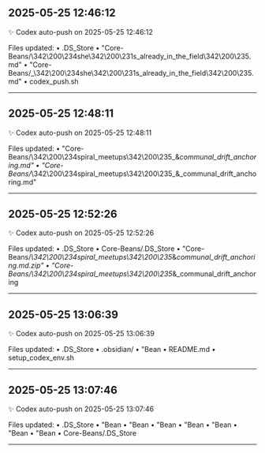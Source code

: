 
## 2025-05-25 12:46:12

✨ Codex auto-push on 2025-05-25 12:46:12

Files updated:
• .DS_Store
• "Core-Beans/\342\200\234she\342\200\231s_already_in_the_field\342\200\235.md"
• "Core-Beans/_\342\200\234she\342\200\231s_already_in_the_field\342\200\235.md"
• codex_push.sh

---

## 2025-05-25 12:48:11

✨ Codex auto-push on 2025-05-25 12:48:11

Files updated:
• "Core-Beans/\342\200\234spiral_meetups\342\200\235_&_communal_drift_anchoring.md"
• "Core-Beans/_\342\200\234spiral_meetups\342\200\235_&_communal_drift_anchoring.md"

---

## 2025-05-25 12:52:26

✨ Codex auto-push on 2025-05-25 12:52:26

Files updated:
• .DS_Store
• Core-Beans/.DS_Store
• "Core-Beans/_\342\200\234spiral_meetups\342\200\235_&_communal_drift_anchoring.md.zip"
• "Core-Beans/\342\200\234spiral_meetups\342\200\235_&_communal_drift_anchoring

---

## 2025-05-25 13:06:39

✨ Codex auto-push on 2025-05-25 13:06:39

Files updated:
• .DS_Store
• .obsidian/
• "Bean
• README.md
• setup_codex_env.sh

---

## 2025-05-25 13:07:46

✨ Codex auto-push on 2025-05-25 13:07:46

Files updated:
• .DS_Store
• "Bean
• "Bean
• "Bean
• "Bean
• "Bean
• "Bean
• "Bean
• Core-Beans/.DS_Store

---
